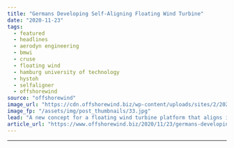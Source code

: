 ```yaml
---
title: "Germans Developing Self-Aligning Floating Wind Turbine"
date: "2020-11-23"
tags: 
  - featured
  - headlines
  - aerodyn engineering
  - bmwi
  - cruse
  - floating wind
  - hamburg university of technology
  - hystoh
  - selfaligner
  - offshorewind
source: "offshorewind"
image_url: "https://cdn.offshorewind.biz/wp-content/uploads/sites/2/2020/11/23134840/HyStOH-SelfAligner_TUHH.jpg"
image_fp: "/assets/img/post_thumbnails/33.jpg"
lead: "A new concept for a floating wind turbine platform that aligns itself depending on"
article_url: "https://www.offshorewind.biz/2020/11/23/germans-developing-self-aligning-floating-wind-turbine/"
---
```


---
